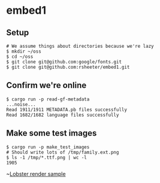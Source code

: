 # embed1

## Setup

```shell
# We assume things about directories because we're lazy
$ mkdir ~/oss
$ cd ~/oss
$ git clone git@github.com:google/fonts.git
$ git clone git@github.com:rsheeter/embed1.git
```

## Confirm we're online

```shell
$ cargo run -p read-gf-metadata
...noise...
Read 1911/1911 METADATA.pb files successfully
Read 1682/1682 language files successfully
```

## Make some test images

```shell
$ cargo run -p make_test_images
# Should write lots of /tmp/family.ext.png
$ ls -1 /tmp/*.ttf.png | wc -l
1905
```

~[Lobster render sample](Lobster-Regular.ttf.png)